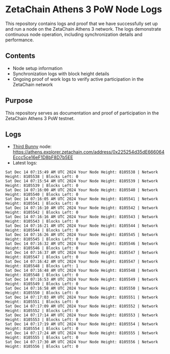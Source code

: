 # ZetaChain Athens 3 PoW Node Logs
This repository contains logs and proof that we have successfully set up and run a node on the ZetaChain Athens 3 network. The logs demonstrate continuous node operation, including synchronization details and performance.

## Contents
- Node setup information
- Synchronization logs with block height details
- Ongoing proof of work logs to verify active participation in the ZetaChain network

## Purpose
This repository serves as documentation and proof of participation in the ZetaChain Athens 3 PoW testnet.

## Logs

- [Third Bunny](https://thirdbunny.xyz/) node: https://athens.explorer.zetachain.com/address/0x225254d35dE666064Eccc5ce16eF1D8bF8D7b5EE
- Latest logs:
```
Sat Dec 14 07:15:49 AM UTC 2024 Your Node Height: 8105538 | Network Height: 8105538 | Blocks Left: 0
Sat Dec 14 07:15:54 AM UTC 2024 Your Node Height: 8105539 | Network Height: 8105539 | Blocks Left: 0
Sat Dec 14 07:16:00 AM UTC 2024 Your Node Height: 8105540 | Network Height: 8105540 | Blocks Left: 0
Sat Dec 14 07:16:05 AM UTC 2024 Your Node Height: 8105541 | Network Height: 8105541 | Blocks Left: 0
Sat Dec 14 07:16:10 AM UTC 2024 Your Node Height: 8105542 | Network Height: 8105542 | Blocks Left: 0
Sat Dec 14 07:16:16 AM UTC 2024 Your Node Height: 8105543 | Network Height: 8105543 | Blocks Left: 0
Sat Dec 14 07:16:21 AM UTC 2024 Your Node Height: 8105544 | Network Height: 8105544 | Blocks Left: 0
Sat Dec 14 07:16:26 AM UTC 2024 Your Node Height: 8105545 | Network Height: 8105545 | Blocks Left: 0
Sat Dec 14 07:16:32 AM UTC 2024 Your Node Height: 8105546 | Network Height: 8105546 | Blocks Left: 0
Sat Dec 14 07:16:37 AM UTC 2024 Your Node Height: 8105547 | Network Height: 8105547 | Blocks Left: 0
Sat Dec 14 07:16:42 AM UTC 2024 Your Node Height: 8105547 | Network Height: 8105548 | Blocks Left: 1
Sat Dec 14 07:16:48 AM UTC 2024 Your Node Height: 8105548 | Network Height: 8105548 | Blocks Left: 0
Sat Dec 14 07:16:53 AM UTC 2024 Your Node Height: 8105549 | Network Height: 8105549 | Blocks Left: 0
Sat Dec 14 07:16:58 AM UTC 2024 Your Node Height: 8105550 | Network Height: 8105550 | Blocks Left: 0
Sat Dec 14 07:17:03 AM UTC 2024 Your Node Height: 8105551 | Network Height: 8105551 | Blocks Left: 0
Sat Dec 14 07:17:09 AM UTC 2024 Your Node Height: 8105552 | Network Height: 8105552 | Blocks Left: 0
Sat Dec 14 07:17:14 AM UTC 2024 Your Node Height: 8105553 | Network Height: 8105553 | Blocks Left: 0
Sat Dec 14 07:17:19 AM UTC 2024 Your Node Height: 8105554 | Network Height: 8105554 | Blocks Left: 0
Sat Dec 14 07:17:24 AM UTC 2024 Your Node Height: 8105555 | Network Height: 8105555 | Blocks Left: 0
Sat Dec 14 07:17:30 AM UTC 2024 Your Node Height: 8105556 | Network Height: 8105556 | Blocks Left: 0
```
